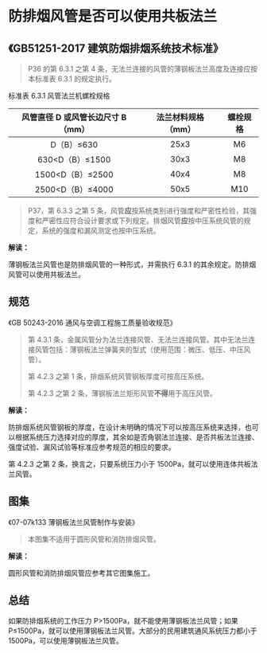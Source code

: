 # 防排烟风管是否可以使用共板法兰

## 《GB51251-2017 建筑防烟排烟系统技术标准》

> P36 的第 6.3.1 之第 4 条，无法兰连接的风管的薄钢板法兰高度及连接应按本标准表 6.3.1 的规定执行。

标准表 6.3.1  风管法兰机螺栓规格

| 风管直径 D 或风管长边尺寸 B（mm） | 法兰材料规格（mm） | 螺栓规格 |
|:-----------------:|:----------:|:----:|
| D（B）≤630          | 25x3       | M6   |
| 630<D（B）≤1500     | 30x3       | M8   |
| 1500<D（B）≤2500    | 40x4       | M8   |
| 2500<D（B）≤4000    | 50x5       | M10  |

> P37，第 6.3.3 之第 5 条，风管**应**按系统类别进行强度和严密性检验，其强度和严密性应符合设计要求或下列规定。排烟风管**应**按中压系统风管的规定，系统的强度和漏风测定也按中压系统。

**解读：**

薄钢板法兰风管也是防排烟风管的一种形式，并需执行 6.3.1 的其余规定。防排烟风管可以使用共板法兰。

## 规范

《GB 50243-2016 通风与空调工程施工质量验收规范》

> 第 4.3.1 条，金属风管分为法兰连接风管、无法兰连接风管。其中无法兰连接风管包括：薄钢板法兰弹簧夹的型式（使用范围：微压、低压、中压风管）。
>
> 第 4.2.3 之第 1 条，排烟系统风管钢板厚度可按高压系统。
>
> 第 4.2.3 之第 2 条，薄钢板法兰矩形风管**不得**用于高压风管。

**解读：**

防排烟系统风管钢板的厚度，在设计未明确的情况下可以按高压系统来选择，也可以根据系统压力选择对应的厚度，其余如是否角钢法兰连接、是否共板法兰连接、强度试验、漏风试验等标准应参考规范的相应的要求。

第 4.2.3 之第 2 条，换言之，只要系统压力小于 1500Pa，就可以使用连体共板法兰风管。

## 图集

《07-07k133 薄钢板法兰风管制作与安装》

> 本图集不适用于圆形风管和消防排烟风管。

**解读：**

圆形风管和消防排烟风管应参考其它图集施工。

## 总结

如果防排烟系统的工作压力 P>1500Pa，就不能使用薄钢板法兰风管；如果 P≤1500Pa，就可以使用薄钢板法兰风管。大部分的民用建筑通风系统压力都小于 1500Pa，可以使用薄钢板法兰风管。
